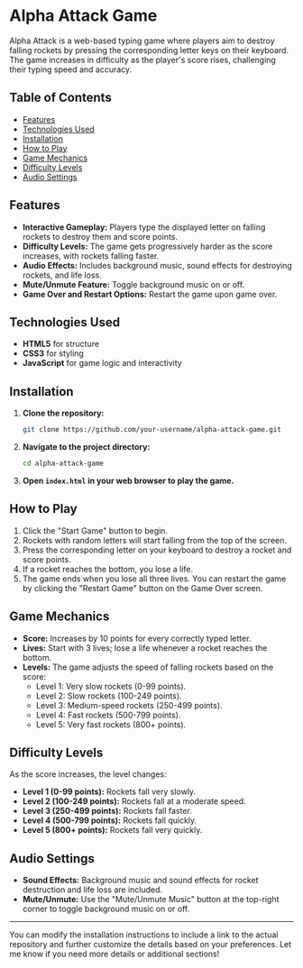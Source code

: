 # Alpha Attack Game

Alpha Attack is a web-based typing game where players aim to destroy falling rockets by pressing the corresponding letter keys on their keyboard. The game increases in difficulty as the player's score rises, challenging their typing speed and accuracy.

## Table of Contents
- [Features](#features)
- [Technologies Used](#technologies-used)
- [Installation](#installation)
- [How to Play](#how-to-play)
- [Game Mechanics](#game-mechanics)
- [Difficulty Levels](#difficulty-levels)
- [Audio Settings](#audio-settings)

## Features
- **Interactive Gameplay:** Players type the displayed letter on falling rockets to destroy them and score points.
- **Difficulty Levels:** The game gets progressively harder as the score increases, with rockets falling faster.
- **Audio Effects:** Includes background music, sound effects for destroying rockets, and life loss.
- **Mute/Unmute Feature:** Toggle background music on or off.
- **Game Over and Restart Options:** Restart the game upon game over.

## Technologies Used
- **HTML5** for structure
- **CSS3** for styling
- **JavaScript** for game logic and interactivity

## Installation
1. **Clone the repository:**
   ```bash
   git clone https://github.com/your-username/alpha-attack-game.git
   ```
2. **Navigate to the project directory:**
   ```bash
   cd alpha-attack-game
   ```
3. **Open `index.html` in your web browser to play the game.**

## How to Play
1. Click the "Start Game" button to begin.
2. Rockets with random letters will start falling from the top of the screen.
3. Press the corresponding letter on your keyboard to destroy a rocket and score points.
4. If a rocket reaches the bottom, you lose a life.
5. The game ends when you lose all three lives. You can restart the game by clicking the "Restart Game" button on the Game Over screen.

## Game Mechanics
- **Score:** Increases by 10 points for every correctly typed letter.
- **Lives:** Start with 3 lives; lose a life whenever a rocket reaches the bottom.
- **Levels:** The game adjusts the speed of falling rockets based on the score:
  - Level 1: Very slow rockets (0-99 points).
  - Level 2: Slow rockets (100-249 points).
  - Level 3: Medium-speed rockets (250-499 points).
  - Level 4: Fast rockets (500-799 points).
  - Level 5: Very fast rockets (800+ points).

## Difficulty Levels
As the score increases, the level changes:
- **Level 1 (0-99 points):** Rockets fall very slowly.
- **Level 2 (100-249 points):** Rockets fall at a moderate speed.
- **Level 3 (250-499 points):** Rockets fall faster.
- **Level 4 (500-799 points):** Rockets fall quickly.
- **Level 5 (800+ points):** Rockets fall very quickly.

## Audio Settings
- **Sound Effects:** Background music and sound effects for rocket destruction and life loss are included.
- **Mute/Unmute:** Use the "Mute/Unmute Music" button at the top-right corner to toggle background music on or off.

---

You can modify the installation instructions to include a link to the actual repository and further customize the details based on your preferences. Let me know if you need more details or additional sections!
